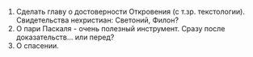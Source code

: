 1. Сделать главу о достоверности Откровения (с т.зр. текстологии). Свидетельства нехристиан: Светоний, Филон? 
2. О пари Паскаля - очень полезный инструмент. Сразу после доказательств... или перед?
3. О спасении.
